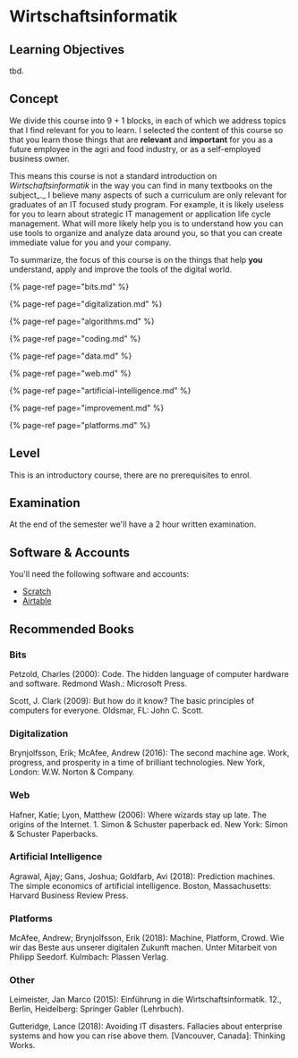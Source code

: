 # Wirtschaftsinformatik

## Learning Objectives <a id="learning-objectives"></a>

tbd.

## Concept <a id="concept"></a>

We divide this course into 9 + 1 blocks, in each of which we address topics that I find relevant for you to learn. I selected the content of this course so that you learn those things that are **relevant** and **important** for you as a future employee in the agri and food industry, or as a self-employed business owner. 

This means this course is not a standard introduction on _Wirtschaftsinformatik_ in the way you can find in many textbooks on the subject_._ I believe many aspects of such a curriculum are only relevant for graduates of an IT focused study program. For example, it is likely useless for you to learn about strategic IT management or application life cycle management. What will more likely help you is to understand how you can use tools to organize and analyze data around you, so that you can create immediate value for you and your company. 

To summarize, the focus of this course is on the things that help **you** understand, apply and improve the tools of the digital world.

{% page-ref page="bits.md" %}

{% page-ref page="digitalization.md" %}

{% page-ref page="algorithms.md" %}

{% page-ref page="coding.md" %}

{% page-ref page="data.md" %}

{% page-ref page="web.md" %}

{% page-ref page="artificial-intelligence.md" %}

{% page-ref page="improvement.md" %}

{% page-ref page="platforms.md" %}

## Level <a id="level"></a>

This is an introductory course, there are no prerequisites to enrol.

## Examination <a id="examination"></a>

At the end of the semester we'll have a 2 hour written examination.

## Software & Accounts <a id="software-and-accounts"></a>

You'll need the following software and accounts:

* [Scratch](https://scratch.mit.edu/)
* [Airtable](https://airtable.com/)

## Recommended Books

### Bits

Petzold, Charles \(2000\): Code. The hidden language of computer hardware and software. Redmond Wash.: Microsoft Press.

Scott, J. Clark \(2009\): But how do it know? The basic principles of computers for everyone. Oldsmar, FL: John C. Scott.

### Digitalization

Brynjolfsson, Erik; McAfee, Andrew \(2016\): The second machine age. Work, progress, and prosperity in a time of brilliant technologies. New York, London: W.W. Norton & Company.

### Web

Hafner, Katie; Lyon, Matthew \(2006\): Where wizards stay up late. The origins of the Internet. 1. Simon & Schuster paperback ed. New York: Simon & Schuster Paperbacks.

### Artificial Intelligence

Agrawal, Ajay; Gans, Joshua; Goldfarb, Avi \(2018\): Prediction machines. The simple economics of artificial intelligence. Boston, Massachusetts: Harvard Business Review Press.

### Platforms

McAfee, Andrew; Brynjolfsson, Erik \(2018\): Machine, Platform, Crowd. Wie wir das Beste aus unserer digitalen Zukunft machen. Unter Mitarbeit von Philipp Seedorf. Kulmbach: Plassen Verlag.

### Other

Leimeister, Jan Marco \(2015\): Einführung in die Wirtschaftsinformatik. 12., Berlin, Heidelberg: Springer Gabler \(Lehrbuch\).

Gutteridge, Lance \(2018\): Avoiding IT disasters. Fallacies about enterprise systems and how you can rise above them. \[Vancouver, Canada\]: Thinking Works.

### 


